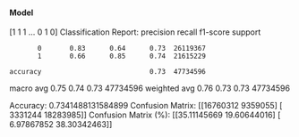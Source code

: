 #### Model
[1 1 1 ... 0 1 0]
Classification Report:
              precision    recall  f1-score   support

           0       0.83      0.64      0.73  26119367
           1       0.66      0.85      0.74  21615229

    accuracy                           0.73  47734596
   macro avg       0.75      0.74      0.73  47734596
weighted avg       0.76      0.73      0.73  47734596

Accuracy: 0.7341488131584899
Confusion Matrix:
[[16760312  9359055]
 [ 3331244 18283985]]
Confusion Matrix (%):
[[35.11145669 19.60644016]
 [ 6.97867852 38.30342463]]
